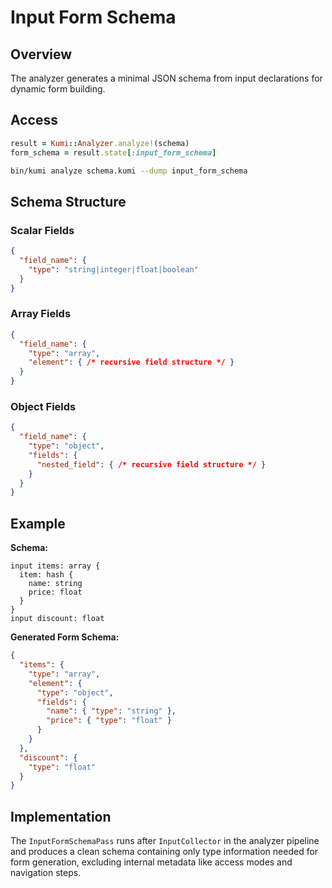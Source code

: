 # Input Form Schema

## Overview

The analyzer generates a minimal JSON schema from input declarations for dynamic form building.

## Access

```ruby
result = Kumi::Analyzer.analyze!(schema)
form_schema = result.state[:input_form_schema]
```

```bash
bin/kumi analyze schema.kumi --dump input_form_schema
```

## Schema Structure

### Scalar Fields
```json
{
  "field_name": {
    "type": "string|integer|float|boolean"
  }
}
```

### Array Fields
```json
{
  "field_name": {
    "type": "array",
    "element": { /* recursive field structure */ }
  }
}
```

### Object Fields
```json
{
  "field_name": {
    "type": "object",
    "fields": {
      "nested_field": { /* recursive field structure */ }
    }
  }
}
```

## Example

**Schema:**
```kumi
input items: array {
  item: hash {
    name: string
    price: float
  }
}
input discount: float
```

**Generated Form Schema:**
```json
{
  "items": {
    "type": "array",
    "element": {
      "type": "object",
      "fields": {
        "name": { "type": "string" },
        "price": { "type": "float" }
      }
    }
  },
  "discount": {
    "type": "float"
  }
}
```

## Implementation

The `InputFormSchemaPass` runs after `InputCollector` in the analyzer pipeline and produces a clean schema containing only type information needed for form generation, excluding internal metadata like access modes and navigation steps.
